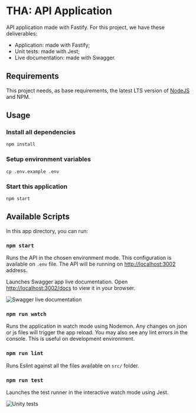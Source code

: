 # THA: API Application

API application made with Fastify. For this project, we have these deliverables:

* Application: made with Fastify;
* Unit tests: made with Jest;
* Live documentation: made with Swagger.

## Requirements

This project needs, as base requirements, the latest LTS version of [NodeJS](https://nodejs.org/) and NPM.

## Usage

### Install all dependencies

```
npm install
```

### Setup environment variables

```
cp .env.example .env
```

### Start this application

```
npm start
```

## Available Scripts

In this app directory, you can run:

### `npm start`

Runs the API in the chosen environment mode. This configuration is available on `.env` file. The API will be running on [http://localhost:3002](http://localhost:3002) address.

Launches Swagger app live documentation. Open [http://localhost:3002/docs](http://localhost:3002/docs) to view it in your browser.

![Swagger live documentation](https://i.imgur.com/bqZZSRK.png)

### `npm run watch`

Runs the application in watch mode using Nodemon. Any changes on json or js files will trigger the app reload. You may also see any lint errors in the console. This is useful on development environment.

### `npm run lint`

Runs Eslint against all the files available on `src/` folder.

### `npm run test`

Launches the test runner in the interactive watch mode using Jest.

![Unity tests](https://i.imgur.com/yslvVwA.png)
